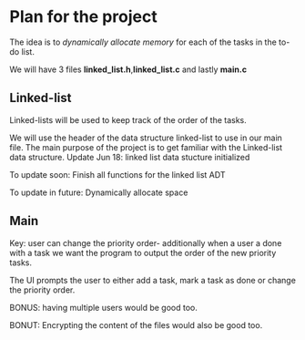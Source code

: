 # Plan for the project
The idea is to *dynamically allocate memory* for each of the tasks in the to-do list.

We will have 3 files **linked_list.h**,**linked_list.c** and lastly **main.c**
## Linked-list
Linked-lists will be used to keep track of the order of the tasks.

We will use the header of the data structure linked-list to use in our main file.
The main purpose of the project is to get familiar with the Linked-list data structure.
Update Jun 18: linked list data stucture initialized

To update soon: Finish all functions for the linked list ADT

To update in future: Dynamically allocate space

## Main
Key: user can change the priority order- additionally when a user a done with a task we want the program to output the order of the new priority tasks.

The UI prompts the user to either add a task, mark a task as done or change the priority order. 

BONUS: having multiple users would be good too.

BONUT: Encrypting the content of the files would also be good too.
